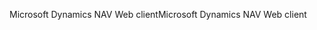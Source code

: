 <span data-ttu-id="c8947-101">Microsoft Dynamics NAV Web client</span><span class="sxs-lookup"><span data-stu-id="c8947-101">Microsoft Dynamics NAV Web client</span></span>